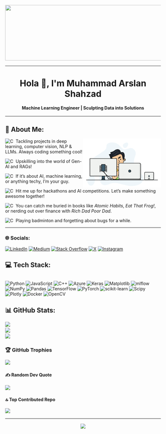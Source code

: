 <p align="center"><img src="https://github.com/muhammadarslanshahzad/muhammadarslanshahzad/blob/main/assets/header.jpeg" width="1380px" height="180px"></p>

---

<h1 align="center">Hola 👋, I'm Muhammad Arslan Shahzad</h1>

<h4 align="center">Machine Learning Engineer | Sculpting Data into Solutions </h4>

---

## 💫 About Me:


<img src="https://github.com/abhinav-bohra/abhinav-bohra/blob/main/intro.gif" width="50%" height="50%" align="right">

<p align="left">

<img src="https://github.com/muhammadarslanshahzad/muhammadarslanshahzad/blob/main/assets/icons/working.png" alt="C" width="25" height="25" />&nbsp;&nbsp;Tackling projects in deep learning, computer vision, NLP & LLMs. Always coding something cool! <br>

<img src="https://github.com/muhammadarslanshahzad/muhammadarslanshahzad/blob/main/assets/icons/nlp.png" alt="C" width="25" height="25" />&nbsp;&nbsp;Upskilling into the world of Gen-AI and RAGs! <br>

<img src="https://github.com/muhammadarslanshahzad/muhammadarslanshahzad/blob/main/assets/icons/coding.png" alt="C" width="25" height="25" />&nbsp;&nbsp;If it’s about AI, machine learning, or anything techy, I’m your guy. <br>


<img src="https://github.com/muhammadarslanshahzad/muhammadarslanshahzad/blob/main/assets/icons/collaboration.png" alt="C" width="25" height="25" />&nbsp;&nbsp;Hit me up for hackathons and AI competitions. Let’s make something awesome together! <br>

<img src="https://github.com/muhammadarslanshahzad/muhammadarslanshahzad/blob/main/assets/icons/sloth.png" alt="C" width="25" height="25" />&nbsp;&nbsp;You can catch me buried in books like *Atomic Habits*, *Eat That Frog!*, or nerding out over finance with *Rich Dad Poor Dad*. <br>

<img src="https://github.com/muhammadarslanshahzad/muhammadarslanshahzad/blob/main/assets/icons/joystick.png" alt="C" width="25" height="25" />&nbsp;&nbsp;Playing badminton and forgetting about bugs for a while. <br>

</p>

---

### 🌐 Socials:
[![LinkedIn](https://img.shields.io/badge/LinkedIn-%230077B5.svg?logo=linkedin&logoColor=white)](https://linkedin.com/in/https://www.linkedin.com/in/muhammad-arslan-shahzad/) [![Medium](https://img.shields.io/badge/Medium-12100E?logo=medium&logoColor=white)](https://medium.com/@muhammadarslanshahzad) [![Stack Overflow](https://img.shields.io/badge/-Stackoverflow-FE7A16?logo=stack-overflow&logoColor=white)](https://stackoverflow.com/users/22744995/muhammad-arslan-shahzad) [![X](https://img.shields.io/badge/X-black.svg?logo=X&logoColor=white)](https://x.com/Shahzad_MArslan/) [![Instagram](https://img.shields.io/badge/Instagram-%23E4405F.svg?logo=Instagram&logoColor=white)](https://instagram.com/muhammadarslan.shahzad/) 

## 💻 Tech Stack:
<table>
</table>

![Python](https://img.shields.io/badge/python-3670A0?style=plastic&logo=python&logoColor=ffdd54) ![JavaScript](https://img.shields.io/badge/javascript-%23323330.svg?style=plastic&logo=javascript&logoColor=%23F7DF1E) ![C++](https://img.shields.io/badge/c++-%2300599C.svg?style=plastic&logo=c%2B%2B&logoColor=white) ![Azure](https://img.shields.io/badge/azure-%230072C6.svg?style=plastic&logo=microsoftazure&logoColor=white) ![Keras](https://img.shields.io/badge/Keras-%23D00000.svg?style=plastic&logo=Keras&logoColor=white) ![Matplotlib](https://img.shields.io/badge/Matplotlib-%23ffffff.svg?style=plastic&logo=Matplotlib&logoColor=black) ![mlflow](https://img.shields.io/badge/mlflow-%23d9ead3.svg?style=plastic&logo=numpy&logoColor=blue) ![NumPy](https://img.shields.io/badge/numpy-%23013243.svg?style=plastic&logo=numpy&logoColor=white) ![Pandas](https://img.shields.io/badge/pandas-%23150458.svg?style=plastic&logo=pandas&logoColor=white) ![TensorFlow](https://img.shields.io/badge/TensorFlow-%23FF6F00.svg?style=plastic&logo=TensorFlow&logoColor=white) ![PyTorch](https://img.shields.io/badge/PyTorch-%23EE4C2C.svg?style=plastic&logo=PyTorch&logoColor=white) ![scikit-learn](https://img.shields.io/badge/scikit--learn-%23F7931E.svg?style=plastic&logo=scikit-learn&logoColor=white) ![Scipy](https://img.shields.io/badge/SciPy-%230C55A5.svg?style=plastic&logo=scipy&logoColor=%white) ![Plotly](https://img.shields.io/badge/Plotly-%233F4F75.svg?style=plastic&logo=plotly&logoColor=white) ![Docker](https://img.shields.io/badge/docker-%230db7ed.svg?style=plastic&logo=docker&logoColor=white) ![OpenCV](https://img.shields.io/badge/opencv-%23white.svg?style=plastic&logo=opencv&logoColor=white)

## 📊 GitHub Stats:
![](https://github-readme-stats.vercel.app/api?username=muhammadarslanshahzad&theme=dark&hide_border=false&include_all_commits=true&count_private=true)<br/>
![](https://github-readme-streak-stats.herokuapp.com/?user=muhammadarslanshahzad&theme=dark&hide_border=false)<br/>
![](https://github-readme-stats.vercel.app/api/top-langs/?username=muhammadarslanshahzad&theme=dark&hide_border=false&include_all_commits=true&count_private=true&layout=compact)

### 🏆 GitHub Trophies
![](https://github-profile-trophy.vercel.app/?username=muhammadarslanshahzad&theme=onedark&no-frame=false&no-bg=true&margin-w=4)

#### ✍️ Random Dev Quote
![](https://quotes-github-readme.vercel.app/api?type=horizontal&theme=tokyonight)

#### 🔝 Top Contributed Repo
![](https://github-contributor-stats.vercel.app/api?username=muhammadarslanshahzad&limit=5&theme=dark&combine_all_yearly_contributions=true)


---
<p align="center">
<img src="https://komarev.com/ghpvc/?username=muhammadarslanshahzad" align="center"/>
</p>
